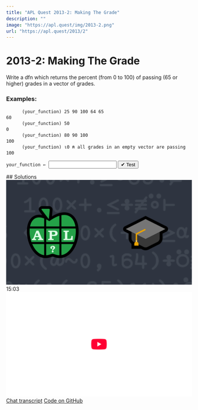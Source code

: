 ```yaml
---
title: "APL Quest 2013-2: Making The Grade"
description: ""
image: "https://apl.quest/img/2013-2.png"
url: "https://apl.quest/2013/2"
---
```


# <span class=s>2013-</span>2: Making The Grade

Write a dfn which returns the percent (from 0 to 100) of passing (65 or higher) grades in a vector of
grades.

### Examples:

```APL
      (your_function) 25 90 100 64 65
60
      (your_function) 50
0
      (your_function) 80 90 100
100
      (your_function) ⍳0 ⍝ all grades in an empty vector are passing
100
```
<div class="pdiv">
  <code onclick="p_Input.focus()">your_function ← </code><input id="p_Input" autocomplete="off" spellcheck="false" oninput="this.parentElement.querySelector`button`.disabled=false;localStorage.setItem(window.location.pathname,this.value)" onkeypress="subm(event)">
  <button onclick="alert$.next`Testing…`;submitSolution`p`" class="md-button md-button--primary">&#x2714; Test</button>
</div>
<p id="p_Output"></p>
## Solutions
<div onclick="play(this)" title="Video on YouTube" class="yt">
<img class="md-header--shadow" alt="Video Thumbnail" src="../../img/2013-2.png">
<time>15:03</time>
<img alt="YouTube" src="../../img/yt-big.png">
</div>
<a href="https://chat.stackexchange.com/transcript/52405?m=60402180#60402180" target="_blank" class="md-button md-button--primary">Chat transcript</a>
<a href="https://github.com/abrudz/apl_quest/blob/main/2013/2.apl" target="_blank" class="md-button md-button--primary right">Code on GitHub</a>

<script>
    testCases={"a":["25 90 100 64 65","50","100 90 95 75","10 20 30 40 50","?10⍴100","?10⍴60","70+?10⍴50"],"b":["⍳0","20+?(10+?10)⍴?100","64","65","66","64 65 66","63+?(20+?10)⍴3"],"f":"{100×(+/⍵≥65)÷≢⍵}"}
    p_Input.value=localStorage.getItem(window.location.pathname)
    play=e=>e.outerHTML=`<iframe class="md-header--shadow" src="https://www.youtube.com/embed/pxo2BtoMxP4?list=PLYKQVqyrAEj9wDIUyLDGtDAFTKY38BUMN&autoplay=1" title="<span class=s>2013-</span>2: Making The Grade (APL Quest 2013-2)" frameborder="0" allow="accelerometer; autoplay; clipboard-write; encrypted-media; gyroscope; picture-in-picture; web-share" referrerpolicy="strict-origin-when-cross-origin" allowfullscreen></iframe>`
</script>
